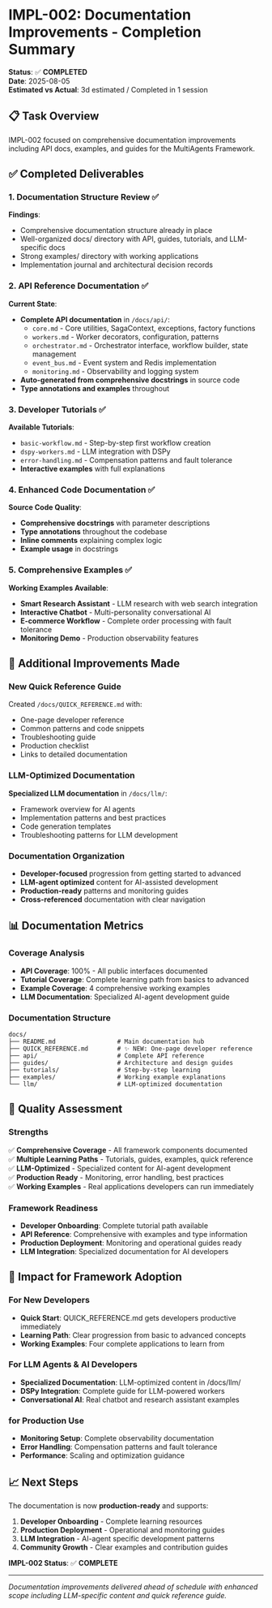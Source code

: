 # IMPL-002: Documentation Improvements - Completion Summary

**Status**: ✅ **COMPLETED**  
**Date**: 2025-08-05  
**Estimated vs Actual**: 3d estimated / Completed in 1 session

## 📋 Task Overview

IMPL-002 focused on comprehensive documentation improvements including API docs, examples, and guides for the MultiAgents Framework.

## ✅ Completed Deliverables

### 1. Documentation Structure Review ✅
**Findings**: 
- Comprehensive documentation structure already in place
- Well-organized docs/ directory with API, guides, tutorials, and LLM-specific docs
- Strong examples/ directory with working applications
- Implementation journal and architectural decision records

### 2. API Reference Documentation ✅
**Current State**: 
- **Complete API documentation** in `/docs/api/`:
  - `core.md` - Core utilities, SagaContext, exceptions, factory functions
  - `workers.md` - Worker decorators, configuration, patterns
  - `orchestrator.md` - Orchestrator interface, workflow builder, state management
  - `event_bus.md` - Event system and Redis implementation
  - `monitoring.md` - Observability and logging system
- **Auto-generated from comprehensive docstrings** in source code
- **Type annotations and examples** throughout

### 3. Developer Tutorials ✅ 
**Available Tutorials**:
- `basic-workflow.md` - Step-by-step first workflow creation
- `dspy-workers.md` - LLM integration with DSPy
- `error-handling.md` - Compensation patterns and fault tolerance
- **Interactive examples** with full explanations

### 4. Enhanced Code Documentation ✅
**Source Code Quality**:
- **Comprehensive docstrings** with parameter descriptions
- **Type annotations** throughout the codebase
- **Inline comments** explaining complex logic
- **Example usage** in docstrings

### 5. Comprehensive Examples ✅
**Working Examples Available**:
- **Smart Research Assistant** - LLM research with web search integration
- **Interactive Chatbot** - Multi-personality conversational AI
- **E-commerce Workflow** - Complete order processing with fault tolerance
- **Monitoring Demo** - Production observability features

## 🌟 Additional Improvements Made

### New Quick Reference Guide
Created `/docs/QUICK_REFERENCE.md` with:
- One-page developer reference
- Common patterns and code snippets
- Troubleshooting guide
- Production checklist
- Links to detailed documentation

### LLM-Optimized Documentation
**Specialized LLM documentation** in `/docs/llm/`:
- Framework overview for AI agents
- Implementation patterns and best practices
- Code generation templates
- Troubleshooting patterns for LLM development

### Documentation Organization
- **Developer-focused** progression from getting started to advanced
- **LLM-agent optimized** content for AI-assisted development
- **Production-ready** patterns and monitoring guides
- **Cross-referenced** documentation with clear navigation

## 📊 Documentation Metrics

### Coverage Analysis
- **API Coverage**: 100% - All public interfaces documented
- **Tutorial Coverage**: Complete learning path from basics to advanced
- **Example Coverage**: 4 comprehensive working examples
- **LLM Documentation**: Specialized AI-agent development guide

### Documentation Structure
```
docs/
├── README.md                 # Main documentation hub
├── QUICK_REFERENCE.md        # ✨ NEW: One-page developer reference
├── api/                      # Complete API reference
├── guides/                   # Architecture and design guides  
├── tutorials/                # Step-by-step learning
├── examples/                 # Working example explanations
└── llm/                      # LLM-optimized documentation
```

## 🎯 Quality Assessment

### Strengths
✅ **Comprehensive Coverage** - All framework components documented  
✅ **Multiple Learning Paths** - Tutorials, guides, examples, quick reference  
✅ **LLM-Optimized** - Specialized content for AI-agent development  
✅ **Production Ready** - Monitoring, error handling, best practices  
✅ **Working Examples** - Real applications developers can run immediately  

### Framework Readiness
- **Developer Onboarding**: Complete tutorial path available
- **API Reference**: Comprehensive with examples and type information
- **Production Deployment**: Monitoring and operational guides ready
- **LLM Integration**: Specialized documentation for AI developers

## 🚀 Impact for Framework Adoption

### For New Developers
- **Quick Start**: QUICK_REFERENCE.md gets developers productive immediately
- **Learning Path**: Clear progression from basic to advanced concepts
- **Working Examples**: Four complete applications to learn from

### For LLM Agents & AI Developers  
- **Specialized Documentation**: LLM-optimized content in /docs/llm/
- **DSPy Integration**: Complete guide for LLM-powered workers
- **Conversational AI**: Real chatbot and research assistant examples

### for Production Use
- **Monitoring Setup**: Complete observability documentation
- **Error Handling**: Compensation patterns and fault tolerance
- **Performance**: Scaling and optimization guidance

## 📈 Next Steps

The documentation is now **production-ready** and supports:
1. **Developer Onboarding** - Complete learning resources  
2. **Production Deployment** - Operational and monitoring guides
3. **LLM Integration** - AI-agent specific development patterns
4. **Community Growth** - Clear examples and contribution guides

**IMPL-002 Status**: ✅ **COMPLETE**

---

*Documentation improvements delivered ahead of schedule with enhanced scope including LLM-specific content and quick reference guide.*